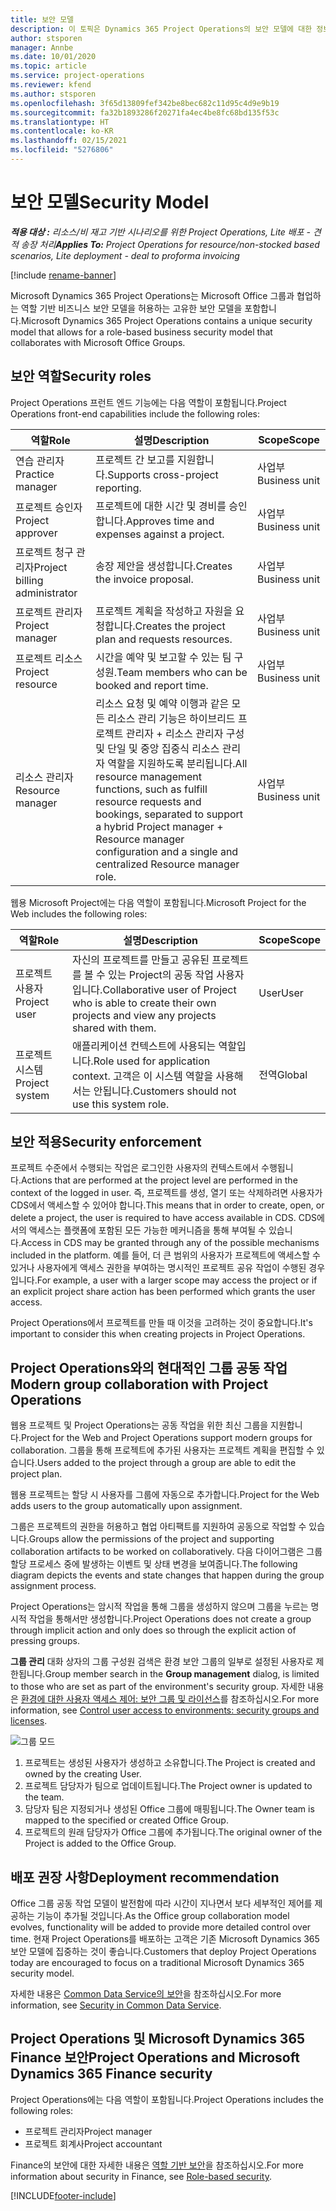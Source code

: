 ```yaml
---
title: 보안 모델
description: 이 토픽은 Dynamics 365 Project Operations의 보안 모델에 대한 정보를 제공합니다.
author: stsporen
manager: Annbe
ms.date: 10/01/2020
ms.topic: article
ms.service: project-operations
ms.reviewer: kfend
ms.author: stsporen
ms.openlocfilehash: 3f65d13809fef342be8bec682c11d95c4d9e9b19
ms.sourcegitcommit: fa32b1893286f20271fa4ec4be8fc68bd135f53c
ms.translationtype: HT
ms.contentlocale: ko-KR
ms.lasthandoff: 02/15/2021
ms.locfileid: "5276806"
---
```

# <a name="security-model"></a><span data-ttu-id="c72f6-103">보안 모델</span><span class="sxs-lookup"><span data-stu-id="c72f6-103">Security Model</span></span>

<span data-ttu-id="c72f6-104">_**적용 대상 :** 리소스/비 재고 기반 시나리오를 위한 Project Operations, Lite 배포 - 견적 송장 처리_</span><span class="sxs-lookup"><span data-stu-id="c72f6-104">_**Applies To:** Project Operations for resource/non-stocked based scenarios, Lite deployment - deal to proforma invoicing_</span></span>

[!include [rename-banner](~/includes/cc-data-platform-banner.md)]

<span data-ttu-id="c72f6-105">Microsoft Dynamics 365 Project Operations는 Microsoft Office 그룹과 협업하는 역할 기반 비즈니스 보안 모델을 허용하는 고유한 보안 모델을 포함합니다.</span><span class="sxs-lookup"><span data-stu-id="c72f6-105">Microsoft Dynamics 365 Project Operations contains a unique security model that allows for a role-based business security model that collaborates with Microsoft Office Groups.</span></span> 


## <a name="security-roles"></a><span data-ttu-id="c72f6-106">보안 역할</span><span class="sxs-lookup"><span data-stu-id="c72f6-106">Security roles</span></span>
<span data-ttu-id="c72f6-107">Project Operations 프런트 엔드 기능에는 다음 역할이 포함됩니다.</span><span class="sxs-lookup"><span data-stu-id="c72f6-107">Project Operations front-end capabilities include the following roles:</span></span>

| <span data-ttu-id="c72f6-108">역할</span><span class="sxs-lookup"><span data-stu-id="c72f6-108">Role</span></span>                          | <span data-ttu-id="c72f6-109">설명</span><span class="sxs-lookup"><span data-stu-id="c72f6-109">Description</span></span>                                                                                                                                                                 | <span data-ttu-id="c72f6-110">Scope</span><span class="sxs-lookup"><span data-stu-id="c72f6-110">Scope</span></span> |
|-------------------------------|-----------------------------------------------------------------------------------------------------------------------------------------------------------------------------|------|
| <span data-ttu-id="c72f6-111">연습 관리자</span><span class="sxs-lookup"><span data-stu-id="c72f6-111">Practice manager</span></span>              | <span data-ttu-id="c72f6-112">프로젝트 간 보고를 지원합니다.</span><span class="sxs-lookup"><span data-stu-id="c72f6-112">Supports cross-project reporting.</span></span>                                                                                                            | <span data-ttu-id="c72f6-113">사업부</span><span class="sxs-lookup"><span data-stu-id="c72f6-113">Business unit</span></span>              |
| <span data-ttu-id="c72f6-114">프로젝트 승인자</span><span class="sxs-lookup"><span data-stu-id="c72f6-114">Project approver</span></span>              | <span data-ttu-id="c72f6-115">프로젝트에 대한 시간 및 경비를 승인합니다.</span><span class="sxs-lookup"><span data-stu-id="c72f6-115">Approves time and expenses against a project.</span></span>                                                                                                                              | <span data-ttu-id="c72f6-116">사업부</span><span class="sxs-lookup"><span data-stu-id="c72f6-116">Business unit</span></span> |
| <span data-ttu-id="c72f6-117">프로젝트 청구 관리자</span><span class="sxs-lookup"><span data-stu-id="c72f6-117">Project billing administrator</span></span> | <span data-ttu-id="c72f6-118">송장 제안을 생성합니다.</span><span class="sxs-lookup"><span data-stu-id="c72f6-118">Creates the invoice proposal.</span></span>                                                                                                                                                 | <span data-ttu-id="c72f6-119">사업부</span><span class="sxs-lookup"><span data-stu-id="c72f6-119">Business unit</span></span> |
| <span data-ttu-id="c72f6-120">프로젝트 관리자</span><span class="sxs-lookup"><span data-stu-id="c72f6-120">Project manager</span></span>               | <span data-ttu-id="c72f6-121">프로젝트 계획을 작성하고 자원을 요청합니다.</span><span class="sxs-lookup"><span data-stu-id="c72f6-121">Creates the project plan and requests resources.</span></span>                                                                                                                              | <span data-ttu-id="c72f6-122">사업부</span><span class="sxs-lookup"><span data-stu-id="c72f6-122">Business unit</span></span> |
| <span data-ttu-id="c72f6-123">프로젝트 리소스</span><span class="sxs-lookup"><span data-stu-id="c72f6-123">Project resource</span></span>              | <span data-ttu-id="c72f6-124">시간을 예약 및 보고할 수 있는 팀 구성원.</span><span class="sxs-lookup"><span data-stu-id="c72f6-124">Team members who can be booked and report time.</span></span>                                                                                                          | <span data-ttu-id="c72f6-125">사업부</span><span class="sxs-lookup"><span data-stu-id="c72f6-125">Business unit</span></span>|
| <span data-ttu-id="c72f6-126">리소스 관리자</span><span class="sxs-lookup"><span data-stu-id="c72f6-126">Resource manager</span></span>              | <span data-ttu-id="c72f6-127">리소스 요청 및 예약 이행과 같은 모든 리소스 관리 기능은 하이브리드 프로젝트 관리자 + 리소스 관리자 구성 및 단일 및 중앙 집중식 리소스 관리자 역할을 지원하도록 분리됩니다.</span><span class="sxs-lookup"><span data-stu-id="c72f6-127">All resource management functions, such as fulfill resource requests and bookings, separated to support a hybrid Project manager + Resource manager configuration and a single and centralized Resource manager role.</span></span> | <span data-ttu-id="c72f6-128">사업부</span><span class="sxs-lookup"><span data-stu-id="c72f6-128">Business unit</span></span> |


<span data-ttu-id="c72f6-129">웹용 Microsoft Project에는 다음 역할이 포함됩니다.</span><span class="sxs-lookup"><span data-stu-id="c72f6-129">Microsoft Project for the Web includes the following roles:</span></span>

| <span data-ttu-id="c72f6-130">역할</span><span class="sxs-lookup"><span data-stu-id="c72f6-130">Role</span></span>           | <span data-ttu-id="c72f6-131">설명</span><span class="sxs-lookup"><span data-stu-id="c72f6-131">Description</span></span>                                                                                                        | <span data-ttu-id="c72f6-132">Scope</span><span class="sxs-lookup"><span data-stu-id="c72f6-132">Scope</span></span>  |
|----------------|--------------------------------------------------------------------------------------------------------------------|--------|
| <span data-ttu-id="c72f6-133">프로젝트 사용자</span><span class="sxs-lookup"><span data-stu-id="c72f6-133">Project user</span></span>   | <span data-ttu-id="c72f6-134">자신의 프로젝트를 만들고 공유된 프로젝트를 볼 수 있는 Project의 공동 작업 사용자입니다.</span><span class="sxs-lookup"><span data-stu-id="c72f6-134">Collaborative user of Project   who is able to create their own projects and view any projects shared with   them.</span></span> | <span data-ttu-id="c72f6-135">User</span><span class="sxs-lookup"><span data-stu-id="c72f6-135">User</span></span>   |
| <span data-ttu-id="c72f6-136">프로젝트 시스템</span><span class="sxs-lookup"><span data-stu-id="c72f6-136">Project system</span></span> | <span data-ttu-id="c72f6-137">애플리케이션 컨텍스트에 사용되는 역할입니다.</span><span class="sxs-lookup"><span data-stu-id="c72f6-137">Role used for application   context.</span></span> <span data-ttu-id="c72f6-138">고객은 이 시스템 역할을 사용해서는 안됩니다.</span><span class="sxs-lookup"><span data-stu-id="c72f6-138">Customers should not use this system role.</span></span>                                    | <span data-ttu-id="c72f6-139">전역</span><span class="sxs-lookup"><span data-stu-id="c72f6-139">Global</span></span> |

## <a name="security-enforcement"></a><span data-ttu-id="c72f6-140">보안 적용</span><span class="sxs-lookup"><span data-stu-id="c72f6-140">Security enforcement</span></span>
<span data-ttu-id="c72f6-141">프로젝트 수준에서 수행되는 작업은 로그인한 사용자의 컨텍스트에서 수행됩니다.</span><span class="sxs-lookup"><span data-stu-id="c72f6-141">Actions that are performed at the project level are performed in the context of the logged in user.</span></span> <span data-ttu-id="c72f6-142">즉, 프로젝트를 생성, 열기 또는 삭제하려면 사용자가 CDS에서 액세스할 수 있어야 합니다.</span><span class="sxs-lookup"><span data-stu-id="c72f6-142">This means that in order to create, open, or delete a project, the user is required to have access available in CDS.</span></span> <span data-ttu-id="c72f6-143">CDS에서의 액세스는 플랫폼에 포함된 모든 가능한 메커니즘을 통해 부여될 수 있습니다.</span><span class="sxs-lookup"><span data-stu-id="c72f6-143">Access in CDS may be granted through any of the possible mechanisms included in the platform.</span></span> <span data-ttu-id="c72f6-144">예를 들어, 더 큰 범위의 사용자가 프로젝트에 액세스할 수 있거나 사용자에게 액세스 권한을 부여하는 명시적인 프로젝트 공유 작업이 수행된 경우입니다.</span><span class="sxs-lookup"><span data-stu-id="c72f6-144">For example, a user with a larger scope may access the project or if an explicit project share action has been performed which grants the user access.</span></span>

<span data-ttu-id="c72f6-145">Project Operations에서 프로젝트를 만들 때 이것을 고려하는 것이 중요합니다.</span><span class="sxs-lookup"><span data-stu-id="c72f6-145">It's important to consider this when creating projects in Project Operations.</span></span>

## <a name="modern-group-collaboration-with-project-operations"></a><span data-ttu-id="c72f6-146">Project Operations와의 현대적인 그룹 공동 작업</span><span class="sxs-lookup"><span data-stu-id="c72f6-146">Modern group collaboration with Project Operations</span></span>
<span data-ttu-id="c72f6-147">웹용 프로젝트 및 Project Operations는 공동 작업을 위한 최신 그룹을 지원합니다.</span><span class="sxs-lookup"><span data-stu-id="c72f6-147">Project for the Web and Project Operations support modern groups for collaboration.</span></span> <span data-ttu-id="c72f6-148">그룹을 통해 프로젝트에 추가된 사용자는 프로젝트 계획을 편집할 수 있습니다.</span><span class="sxs-lookup"><span data-stu-id="c72f6-148">Users added to the project through a group are able to edit the project plan.</span></span>

<span data-ttu-id="c72f6-149">웹용 프로젝트는 할당 시 사용자를 그룹에 자동으로 추가합니다.</span><span class="sxs-lookup"><span data-stu-id="c72f6-149">Project for the Web adds users to the group automatically upon assignment.</span></span>

<span data-ttu-id="c72f6-150">그룹은 프로젝트의 권한을 허용하고 협업 아티팩트를 지원하여 공동으로 작업할 수 있습니다.</span><span class="sxs-lookup"><span data-stu-id="c72f6-150">Groups allow the permissions of the project and supporting collaboration artifacts to be worked on collaboratively.</span></span> <span data-ttu-id="c72f6-151">다음 다이어그램은 그룹 할당 프로세스 중에 발생하는 이벤트 및 상태 변경을 보여줍니다.</span><span class="sxs-lookup"><span data-stu-id="c72f6-151">The following diagram depicts the events and state changes that happen during the group assignment process.</span></span>

<span data-ttu-id="c72f6-152">Project Operations는 암시적 작업을 통해 그룹을 생성하지 않으며 그룹을 누르는 명시적 작업을 통해서만 생성합니다.</span><span class="sxs-lookup"><span data-stu-id="c72f6-152">Project Operations does not create a group through implicit action and only does so through the explicit action of pressing groups.</span></span>

<span data-ttu-id="c72f6-153">**그룹 관리** 대화 상자의 그룹 구성원 검색은 환경 보안 그룹의 일부로 설정된 사용자로 제한됩니다.</span><span class="sxs-lookup"><span data-stu-id="c72f6-153">Group member search in the **Group management** dialog, is limited to those who are set as part of the environment's security group.</span></span> <span data-ttu-id="c72f6-154">자세한 내용은 [환경에 대한 사용자 액세스 제어: 보안 그룹 및 라이선스](https://docs.microsoft.com/power-platform/admin/control-user-access)를 참조하십시오.</span><span class="sxs-lookup"><span data-stu-id="c72f6-154">For more information, see [Control user access to environments: security groups and licenses](https://docs.microsoft.com/power-platform/admin/control-user-access).</span></span>

![그룹 모드](./media/groupsmode.png)

1. <span data-ttu-id="c72f6-156">프로젝트는 생성된 사용자가 생성하고 소유합니다.</span><span class="sxs-lookup"><span data-stu-id="c72f6-156">The Project is created and owned by the creating User.</span></span>
2. <span data-ttu-id="c72f6-157">프로젝트 담당자가 팀으로 업데이트됩니다.</span><span class="sxs-lookup"><span data-stu-id="c72f6-157">The Project owner is updated to the team.</span></span>
3. <span data-ttu-id="c72f6-158">담당자 팀은 지정되거나 생성된 Office 그룹에 매핑됩니다.</span><span class="sxs-lookup"><span data-stu-id="c72f6-158">The Owner team is mapped to the specified or created Office Group.</span></span>
4. <span data-ttu-id="c72f6-159">프로젝트의 원래 담당자가 Office 그룹에 추가됩니다.</span><span class="sxs-lookup"><span data-stu-id="c72f6-159">The original owner of the Project is added to the Office Group.</span></span>

## <a name="deployment-recommendation"></a><span data-ttu-id="c72f6-160">배포 권장 사항</span><span class="sxs-lookup"><span data-stu-id="c72f6-160">Deployment recommendation</span></span>
<span data-ttu-id="c72f6-161">Office 그룹 공동 작업 모델이 발전함에 따라 시간이 지나면서 보다 세부적인 제어를 제공하는 기능이 추가될 것입니다.</span><span class="sxs-lookup"><span data-stu-id="c72f6-161">As the Office group collaboration model evolves, functionality will be added to provide more detailed control over time.</span></span> <span data-ttu-id="c72f6-162">현재 Project Operations를 배포하는 고객은 기존 Microsoft Dynamics 365 보안 모델에 집중하는 것이 좋습니다.</span><span class="sxs-lookup"><span data-stu-id="c72f6-162">Customers that deploy Project Operations today are encouraged to focus on a traditional Microsoft Dynamics 365 security model.</span></span>

<span data-ttu-id="c72f6-163">자세한 내용은 [Common Data Service의 보안](https://docs.microsoft.com/power-platform/admin/wp-security)을 참조하십시오.</span><span class="sxs-lookup"><span data-stu-id="c72f6-163">For more information, see [Security in Common Data Service](https://docs.microsoft.com/power-platform/admin/wp-security).</span></span>

## <a name="project-operations-and-microsoft-dynamics-365-finance-security"></a><span data-ttu-id="c72f6-164">Project Operations 및 Microsoft Dynamics 365 Finance 보안</span><span class="sxs-lookup"><span data-stu-id="c72f6-164">Project Operations and Microsoft Dynamics 365 Finance security</span></span>
<span data-ttu-id="c72f6-165">Project Operations에는 다음 역할이 포함됩니다.</span><span class="sxs-lookup"><span data-stu-id="c72f6-165">Project Operations includes the following roles:</span></span>

- <span data-ttu-id="c72f6-166">프로젝트 관리자</span><span class="sxs-lookup"><span data-stu-id="c72f6-166">Project manager</span></span>
- <span data-ttu-id="c72f6-167">프로젝트 회계사</span><span class="sxs-lookup"><span data-stu-id="c72f6-167">Project accountant</span></span>

<span data-ttu-id="c72f6-168">Finance의 보안에 대한 자세한 내용은 [역할 기반 보안](https://docs.microsoft.com/dynamics365/fin-ops-core/dev-itpro/sysadmin/role-based-security)을 참조하십시오.</span><span class="sxs-lookup"><span data-stu-id="c72f6-168">For more information about security in Finance, see [Role-based security](https://docs.microsoft.com/dynamics365/fin-ops-core/dev-itpro/sysadmin/role-based-security).</span></span>




[!INCLUDE[footer-include](../includes/footer-banner.md)]